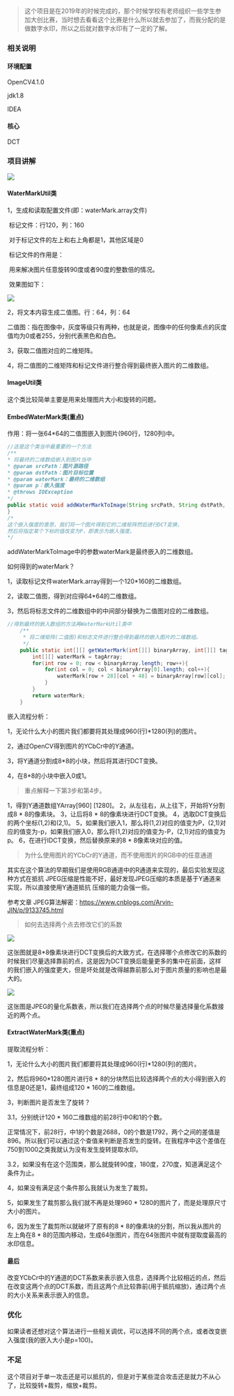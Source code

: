 > 这个项目是在2019年的时候完成的，那个时候学校有老师组织一些学生参加大创比赛，当时想去看看这个比赛是什么所以就去参加了，而我分配的是做数字水印，所以之后就对数字水印有了一定的了解。

### 相关说明

#### 环境配置

OpenCV4.1.0

jdk1.8

IDEA

#### 核心

DCT

### 项目讲解

![](img/img1.png)

#### WaterMarkUtil类

1，生成和读取配置文件(即：waterMark.array文件)

​	标记文件：行120，列：160

​	对于标记文件的左上和右上角都是1，其他区域是0

​	标记文件的作用是：

​	用来解决图片任意旋转90度或者90度的整数倍的情况。

​	效果图如下：

![](img/img2.png)

2，将文本内容生成二值图。行：64，列：64

​	二值图：指在图像中，灰度等级只有两种，也就是说，图像中的任何像素点的灰度值均为0或者255，分别代表黑色和白色。

3，获取二值图对应的二维矩阵。

4，将二值图的二维矩阵和标记文件进行整合得到最终嵌入图片的二维数组。

#### ImageUtil类

这个类比较简单主要是用来处理图片大小和旋转的问题。

#### EmbedWaterMark类(重点)

作用：将一张64*64的二值图嵌入到图片(960行，1280列)中。

```java
//这是这个类当中最重要的一个方法
/**
* 将最终的二维数组嵌入到图片当中
* @param srcPath：图片源路径
* @param dstPath：图片目标位置
* @param waterMark：最终的二维数组
* @param p：嵌入强度
* @throws IOException
*/
public static void addWaterMarkToImage(String srcPath, String dstPath, int[][] waterMark, double p) throws IOException {
}
/*
这个嵌入强度的意思，我们将一个图片得到它的二维矩阵然后进行DCT变换，
然后将指定某个下标的值改变为P，即表示为嵌入强度。
*/
```

addWaterMarkToImage中的参数waterMark是最终嵌入的二维数组。

如何得到的waterMark？

1，读取标记文件waterMark.array得到一个120*160的二维数组。

2，读取二值图，得到对应得64*64的二维数组。

3，然后将标志文件的二维数组中的中间部分替换为二值图对应的二维数组。

```java
//得到最终的嵌入数组的方法再WaterMarkUtil类中
    /**
     * 将二维矩阵(二值图)和标志文件进行整合得到最终的嵌入图片的二维数组。
     */
    public static int[][] getWaterMark(int[][] binaryArray, int[][] tagArray){
        int[][] waterMark = tagArray;
        for(int row = 0; row < binaryArray.length; row++){
            for(int col = 0; col < binaryArray[0].length; col++){
                waterMark[row + 28][col + 48] = binaryArray[row][col];
            }
        }
        return waterMark;
    }
```

嵌入流程分析：

1，无论什么大小的图片我们都要将其处理成960(行)*1280(列)的图片。

2，通过OpenCV得到图片的YCbCr中的Y通道。

3，将Y通道分割成8*8的小块，然后将其进行DCT变换。

4，在8*8的小块中嵌入0或1。

> 重点解释一下第3步和第4步。

1，得到Y通道数组YArray[960] [1280]。
2，从左往右，从上往下，开始将Y分割成8 * 8的像素块。
3，让后将8 * 8的像素块进行DCT变换。
4，选取DCT变换后的两个坐标(1,2)和(2,1)。
5，如果我们嵌入1，那么将(1,2)对应的值变为P，(2,1)对应的值变为-p，如果我们嵌入0，那么将(1,2)对应的值变为-P，(2,1)对应的值变为p。
6，在进行IDCT变换，然后替换原来的8 * 8像素块对应的值。

> 为什么使用图片的YCbCr的Y通道，而不使用图片的RGB中的任意通道

其实在这个算法的早期我们是使用RGB通道中的R通道来实现的，最后实验发现这种方式在抵抗
JPEG压缩是性能不好，最好发现JPEG压缩的本质是基于Y通道来实现，所以直接使用Y通道抵抗
压缩的能力会强一些。

参考文章 JPEG算法解密：https://www.cnblogs.com/Arvin-JIN/p/9133745.html

> 如何去选择两个点去修改它们的系数

![](img/img3.png)



这张图就是8*8像素块进行DCT变换后的大致方式，在选择哪个点修改它的系数的时候我们尽量选择靠前的点，这是因为DCT变换后能量更多的集中在前面，这样的我们嵌入的强度更大，但是坏处就是改得越靠前那么对于图片质量的影响也是最大的。



![](img/img4.png)



这张图是JPEG的量化系数表，所以我们在选择两个点的时候尽量选择量化系数接近的两个点。



#### ExtractWaterMark类(重点)

提取流程分析：

1，无论什么大小的图片我们都要将其处理成960(行)*1280(列)的图片。

2，然后将960*1280图片进行8 * 8的分块然后比较选择两个点的大小得到嵌入的信息是0还是1，最终组成120 * 160的二维数组。

3，判断图片是否发生了旋转？

3.1，分别统计120 * 160二维数组的前28行中0和1的个数。

正常情况下，前28行，中1的个数是2688，0的个数是1792，两个之间的差值是896。所以我们可以通过这个查值来判断是否发生的旋转。在我程序中这个差值在750到1000之类我就认为没有发生旋转提取水印。

3.2，如果没有在这个范围类，那么就旋转90度，180度，270度，知道满足这个条件为止。

4，如果没有满足这个条件那么我就认为发生了裁剪。

5，如果发生了裁剪那么我们就不再是处理960 * 1280的图片了，而是处理原尺寸大小的图片。

6，因为发生了裁剪所以就破坏了原有的8 * 8的像素块的分割，所以我从图片的左上角在8 * 8的范围内移动，生成64张图片，而在64张图片中就有提取度最高的水印信息。

#### 最后

改变YCbCr中的Y通道的DCT系数来表示嵌入信息，选择两个比较相近的点，然后在改变这两个点的DCT系数，而且这两个点比较靠前(用于抵抗缩放)，通过两个点的大小关系来表示嵌入的信息。

### 优化

如果读者还想对这个算法进行一些相关调优，可以选择不同的两个点，或者改变嵌入强度(我的嵌入大小是p=100)。

### 不足

这个项目对于单一攻击还是可以抵抗的，但是对于某些混合攻击还是就力不从心了，比较旋转+裁剪，缩放+裁剪。

